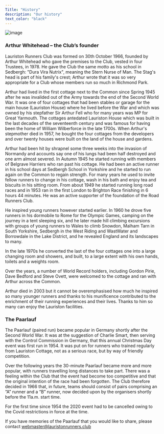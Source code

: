 ```yaml
---
Title: "History"
description: "Our history"
text_color: "black"
---
```


![image](https://www.lauristonrunners.club/img/arthur1.jpg)

### Arthur Whitehead – the Club’s founder

Lauriston Runners Club was formed on 30th October 1966, founded by Arthur Whitehead who gave the premises to the Club, vested in four Trustees, in 1978.  He gave the Club the same motto as his school in Sedbergh: "Dura Vira Nutrix", meaning the Stern Nurse of Man.  The Stag's head is part of his family's crest; Arthur wrote that it was so very appropriate for a Club whose members run so much in Richmond Park.

Arthur had lived in the first cottage next to the Common since Spring 1945 after he was invalided out of the Army towards the end of the Second World War. It was one of four cottages that had been stables or garage for the main house (Lauriston House) where he lived before the War and which was owned by his stepfather Sir Arthur Fell who for many years was MP for Great Yarmouth.  The cottages antedated Lauriston House which was built in the last decades of the seventeenth century and was famous for having been the home of William Wilberforce in the late 1700s.  When Arthur's stepmother died in 1957, he bought the four cottages from the developers and over twenty houses were built on the land of the house and gardens.

Arthur had been hit by shrapnel some three weeks into the invasion of Normandy and accounts say one of his lungs had been half destroyed and one arm almost severed. In Autumn 1945 he started running with members of Belgrave Harriers who ran past his cottage.  He had been an active runner in his school days at Sedbergh School in Yorkshire and he started to run again on the Common to regain strength.  For many years he used to invite fellow runners to change in his cottage, wash in his bath and enjoy tea and biscuits in his sitting room. From about 1949 he started running long road races and in 1953 ran in the first London to Brighton Race finishing in 6 hours 44 minutes. He was an active supporter of the foundation of the Road Runners Club.

He inspired young runners however started earlier.  In 1960 he drove five runners in his dormobile to Rome for the Olympic Games, camping on the journey in a tent sleeping six, and he later made hill climbing excursions with groups of young runners to Wales to climb Snowdon, Malham Tarn in South Yorkshire, Sedbergh in the West Riding and WastWater and Borrowdale in the Lake District, and he revealed England and its landscapes to many.

In the late 1970s he converted the last of the four cottages one into a large changing room and showers, and built, to a large extent with his own hands, toilets and a weights room.  

Over the years, a number of World Record holders, including Gordon Pirie, Dave Bedford and Steve Ovett, were welcomed to the cottage and ran with Arthur across the Common.

Arthur died in 2003 but it cannot be overemphasised how much he inspired so many younger runners and thanks to his munificence contributed to the enrichment of their running experiences and their lives.  Thanks to him so many can enjoy the Lauriston facilities.

### The Paarlauf

The Paarlauf (paired run) became popular in Germany shortly after the Second World War. It was at the suggestion of Charlie Smart, then serving with the Control Commission in Germany, that this annual Christmas Day event was first run in 1954. It was put on for runners who trained regularly from Lauriston Cottage, not as a serious race, but by way of friendly competition.

Over the following years the 30-minute Paarlauf became more and more popular, with runners travelling long distances to take part. There was a feeling within the Club that the event had become too competitive and that the original intention of the race had been forgotten. The Club therefore decided in 1966 that, in future, teams should consist of pairs comprising an “A” runner and a “B” runner, now decided upon by the organisers shortly before the 11a.m. start time.

For the first time since 1954 the 2020 event had to be cancelled owing to the Covid restrictions in force at the time.

If you have memories of the Paarlauf that you would like to share, please contact webmaster@lauristonrunners.club
